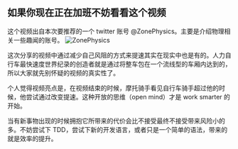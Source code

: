 如果你现在正在加班不妨看看这个视频
----


这个视频出自本次要推荐的一个 twitter 账号 @ZonePhysics。主要是介绍物理相关一些趣闻的账号。
![ZonePhysics](http://cdn2.51ulong.com/18-10-30/84551261.jpg)

这次分享的视频中通过减少自己风阻的方式来提速其实在现实中也是有的。人力自行车最快速度世界纪录的创造者就是通过将整车包在一个流线型的车厢内达到的，所以大家就先别怀疑的视频的真实性了。

个人觉得视频亮点是，在视频结束的时候，摩托骑手看见自行车骑手超过他的时候，他尝试通过改变提速。这种开放的思维（open mind）才是 work smarter 的开始。

当有新事物出现的时候拥抱它所带来的代价会比不接受最终不接受带来风险小的多。不妨尝试下 TDD，尝试下新的开发语言，或者只是一个简单的语法，带来的就是效率的提升。

<!--stackedit_data:
eyJoaXN0b3J5IjpbMTQ1MTM2Mjg3NiwtNjMxMzUxMjYyLC04NT
kxNTYyNTgsMTczNjMwMzc0NCwxODc2NTg5NzQ5LC0xODY3Mjg4
NjUxLC0zNDgxMDg1NjUsLTQxMDk4NzQxLC0xNTMwNjQ4ODAzLD
YzNTc0NDA2MSwxNzc1ODcwNTE1XX0=
-->